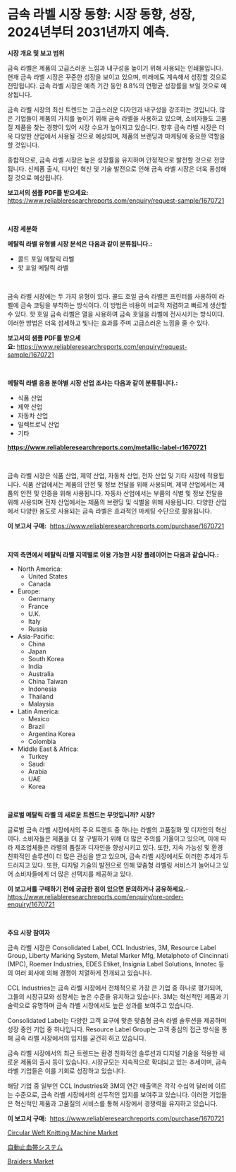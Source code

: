 <p><h1>금속 라벨 시장 동향: 시장 동향, 성장, 2024년부터 2031년까지 예측.</h1></p><p><strong>시장 개요 및 보고 범위</strong></p>
<p><p>금속 라벨은 제품의 고급스러운 느낌과 내구성을 높이기 위해 사용되는 인쇄물입니다. 현재 금속 라벨 시장은 꾸준한 성장을 보이고 있으며, 미래에도 계속해서 성장할 것으로 전망됩니다. 금속 라벨 시장은 예측 기간 동안 8.8%의 연평균 성장률을 보일 것으로 예상됩니다. </p><p>금속 라벨 시장의 최신 트렌드는 고급스러운 디자인과 내구성을 강조하는 것입니다. 많은 기업들이 제품의 가치를 높이기 위해 금속 라벨을 사용하고 있으며, 소비자들도 고품질 제품을 찾는 경향이 있어 시장 수요가 높아지고 있습니다. 향후 금속 라벨 시장은 더욱 다양한 산업에서 사용될 것으로 예상되며, 제품의 브랜딩과 마케팅에 중요한 역할을 할 것입니다.</p><p>종합적으로, 금속 라벨 시장은 높은 성장률을 유지하며 안정적으로 발전할 것으로 전망됩니다. 신제품 출시, 디자인 혁신 및 기술 발전으로 인해 금속 라벨 시장은 더욱 풍성해질 것으로 예상됩니다.</p></p>
<p><strong>보고서의 샘플 PDF를 받으세요:</strong> <a href="https://www.reliableresearchreports.com/enquiry/request-sample/1670721">https://www.reliableresearchreports.com/enquiry/request-sample/1670721</a></p>
<p>&nbsp;</p>
<p><strong>시장 세분화</strong></p>
<p><strong>메탈릭 라벨 유형별 시장 분석은 다음과 같이 분류됩니다.:</strong></p>
<p><ul><li>콜드 포일 메탈릭 라벨</li><li>핫 포일 메탈릭 라벨</li></ul></p>
<p>&nbsp;</p>
<p><p>금속 라벨 시장에는 두 가지 유형이 있다. 콜드 호일 금속 라벨은 프린터를 사용하여 라벨에 금속 코팅을 부착하는 방식이다. 이 방법은 비용이 비교적 저렴하고 빠르게 생산할 수 있다. 핫 호일 금속 라벨은 열을 사용하여 금속 호일을 라벨에 전사시키는 방식이다. 이러한 방법은 더욱 섬세하고 빛나는 효과를 주며 고급스러운 느낌을 줄 수 있다.</p></p>
<p><strong>보고서의 샘플 PDF를 받으세요:</strong>&nbsp;<a href="https://www.reliableresearchreports.com/enquiry/request-sample/1670721">https://www.reliableresearchreports.com/enquiry/request-sample/1670721</a></p>
<p>&nbsp;</p>
<p><strong> 메탈릭 라벨 응용 분야별 시장 산업 조사는 다음과 같이 분류됩니다.:</strong></p>
<p><ul><li>식품 산업</li><li>제약 산업</li><li>자동차 산업</li><li>일렉트로닉 산업</li><li>기타</li></ul></p>
<p><strong><a href="https://www.reliableresearchreports.com/metallic-label-r1670721">https://www.reliableresearchreports.com/metallic-label-r1670721</a></strong></p>
<p>&nbsp;</p>
<p><p>금속 라벨 시장은 식품 산업, 제약 산업, 자동차 산업, 전자 산업 및 기타 시장에 적용됩니다. 식품 산업에서는 제품의 안전 및 정보 전달을 위해 사용되며, 제약 산업에서는 제품의 안전 및 인증을 위해 사용됩니다. 자동차 산업에서는 부품의 식별 및 정보 전달을 위해 사용되며 전자 산업에서는 제품의 브랜딩 및 식별을 위해 사용됩니다. 다양한 산업에서 다양한 용도로 사용되는 금속 라벨은 효과적인 마케팅 수단으로 활용됩니다.</p></p>
<p><strong>이 보고서 구매:</strong>&nbsp; <a href="https://www.reliableresearchreports.com/purchase/1670721">https://www.reliableresearchreports.com/purchase/1670721</a></p>
<p>&nbsp;</p>
<p><strong>지역 측면에서 메탈릭 라벨 지역별로 이용 가능한 시장 플레이어는 다음과 같습니다.:</strong></p>
<p><ul>
    <li>
        North America:
        <ul>
            <li>United States</li>
            <li>Canada</li>
        </ul>
    </li>
    <li>
        Europe:
        <ul>
            <li>Germany</li>
            <li>France</li>
            <li>U.K.</li>
            <li>Italy</li>
            <li>Russia</li>
        </ul>
    </li>
    <li>
        Asia-Pacific:
        <ul>
            <li>China</li>
            <li>Japan</li>
            <li>South Korea</li>
            <li>India</li>
            <li>Australia</li>
            <li>China Taiwan</li>
            <li>Indonesia</li>
            <li>Thailand</li>
            <li>Malaysia</li>
        </ul>
    </li>
    <li>
        Latin America:
        <ul>
            <li>Mexico</li>
            <li>Brazil</li>
            <li>Argentina Korea</li>
            <li>Colombia</li>
        </ul>
    </li>
    <li>
        Middle East & Africa:
        <ul>
            <li>Turkey</li>
            <li>Saudi</li>
            <li>Arabia</li>
            <li>UAE</li>
            <li>Korea</li>
        </ul>
    </li>
    </ul></p>
<p>&nbsp;</p>
<p><strong>글로벌 메탈릭 라벨 의 새로운 트렌드는 무엇입니까? 시장?</strong></p>
<p><p>글로벌 금속 라벨 시장에서의 주요 트렌드 중 하나는 라벨의 고품질화 및 디자인의 혁신이다. 소비자들은 제품을 더 잘 구별하기 위해 더 많은 주의를 기울이고 있으며, 이에 따라 제조업체들은 라벨의 품질과 디자인을 향상시키고 있다. 또한, 지속 가능성 및 환경 친화적인 솔루션이 더 많은 관심을 받고 있으며, 금속 라벨 시장에서도 이러한 추세가 두드러지고 있다. 또한, 디지털 기술의 발전으로 인해 맞춤형 라벨링 서비스가 늘어나고 있어 소비자들에게 더 많은 선택지를 제공하고 있다.</p></p>
<p><strong>이 보고서를 구매하기 전에 궁금한 점이 있으면 문의하거나 공유하세요.</strong>- <a href="https://www.reliableresearchreports.com/enquiry/pre-order-enquiry/1670721">https://www.reliableresearchreports.com/enquiry/pre-order-enquiry/1670721</a></p>
<p>&nbsp;</p>
<p><strong>주요 시장 참여자</strong></p>
<p><p>금속 라벨 시장은 Consolidated Label, CCL Industries, 3M, Resource Label Group, Liberty Marking System, Metal Marker Mfg, Metalphoto of Cincinnati (MPC), Roemer Industries, EDES Etiket, Insignia Label Solutions, Innotec 등의 여러 회사에 의해 경쟁이 치열하게 전개되고 있습니다. </p><p>CCL Industries는 금속 라벨 시장에서 전체적으로 가장 큰 기업 중 하나로 평가되며, 그들의 시장규모와 성장세는 높은 수준을 유지하고 있습니다. 3M는 혁신적인 제품과 기술력으로 유명하며 금속 라벨 시장에서도 높은 성과를 보여주고 있습니다.</p><p>Consolidated Label는 다양한 고객 요구에 맞춘 맞춤형 금속 라벨 솔루션을 제공하며 성장 중인 기업 중 하나입니다. Resource Label Group는 고객 중심의 접근 방식을 통해 금속 라벨 시장에서의 입지를 굳건히 하고 있습니다.</p><p>금속 라벨 시장에서의 최근 트렌드는 환경 친화적인 솔루션과 디지털 기술을 적용한 새로운 제품의 출시 등이 있습니다. 시장규모는 지속적으로 확대되고 있는 추세이며, 금속 라벨 기업들은 이를 기회로 성장하고 있습니다.</p><p>해당 기업 중 일부인 CCL Industries와 3M의 연간 매출액은 각각 수십억 달러에 이르는 수준으로, 금속 라벨 시장에서의 선두적인 입지를 보여주고 있습니다. 이러한 기업들은 혁신적인 제품과 고품질의 서비스를 통해 시장에서 경쟁력을 유지하고 있습니다.</p></p>
<p><strong>이 보고서 구매:</strong>&nbsp;&nbsp;<a href="https://www.reliableresearchreports.com/purchase/1670721">https://www.reliableresearchreports.com/purchase/1670721</a></p>
<p><p><a href="https://github.com/redneck06/Market-Research-Report-List-3/blob/main/circular-weft-knitting-machine-market.md">Circular Weft Knitting Machine Market</a></p><p><a href="https://github.com/luffiazaza/Market-Research-Report-List-1/blob/main/576064039807.md">自動止血帯システム</a></p><p><a href="https://github.com/peachesmcdowel1/Market-Research-Report-List-2/blob/main/braiders-market.md">Braiders Market</a></p></p>